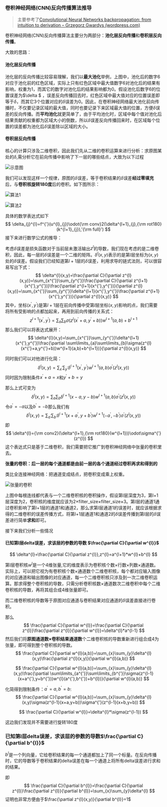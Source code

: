 ### 卷积神经网络(CNN)反向传播算法推导

> 主要参考了[Convolutional Neural Networks backpropagation: from intuition to derivation – Grzegorz Gwardys (wordpress.com)](https://grzegorzgwardys.wordpress.com/2016/04/22/8/)

卷积神经网络(CNN)反向传播算法主要分为两部分：**池化层反向传播**和**卷积层反向传播**。

大致的思路：

#### 池化层反向传播

池化层的反向传播比较容易理解，我们以**最大池化**举例，上图中，池化后的数字6对应于池化前的红色区域，实际上只有红色区域中最大值数字6对池化后的结果有影响，权重为1，而其它的数字对池化后的结果影响都为0。假设池化后数字6的位置误差为$\delta $ ，误差反向传播回去时，红色区域中最大值对应的位置误差即等于$\delta$，而其它3个位置对应的$\delta$误差为0。因此，在卷积神经网络最大池化前向传播时，不仅要记录区域的最大值，同时也要记录下来区域最大值的位置，方便$\delta$误差的反向传播。而**平均池化**就更简单了，由于平均池化时，区域中每个值对池化后结果贡献的权重都为区域大小的倒数，所以$\delta$误差反向传播回来时，在区域每个位置的误差都为池化后$\delta$误差除以区域的大小。

#### 卷积层反向传播

核心的计算只涉及二维卷积，因此我们先从二维的卷积运算来进行分析：求原图某处的$\delta$,需分析它在前向传播中影响了下一层的哪些结点，大致为以下过程

![示意图](images\传播算法示意图.png)



我们可以发现这样一个规律，原图的$\delta$误差，等于卷积结果的$\delta$误差**经过零填充**后，与**卷积核旋转180度**后的卷积。如下图所示：

![算法1](images\算法1.png)

![算法2](images\算法2.png)

具体的数学表达式如下
$$
\delta_{j}^{l}=f^{'}(u^{l}_{j})\odot{\rm conv}2(\delta^{l+1}_{j},{\rm rot180}(k^{l+1}_{j}),'{\rm full}')
$$
接下来进行数学公式的推导：

考虑$\delta$误差是损失函数对于当前层未激活输出$z^{l}$的导数，我们现在考虑的是二维卷积，因此，每一层的$\delta$误差是一个二维的矩阵。$\delta^{l}(x,y)$表示的是第l层坐标为$(x,y)$处的$\delta$误差。假设我们已经知道第$l+1$层的$\delta$误差，利用求导的链式法则，可以很容易写出下式：
$$
\delta^{l}(x,y)=\frac{\partial C}{\partial z^{l}(x,y)}=\sum_{x^{'}}\sum_{y^{'}}\frac{\partial C}{\partial z^{l+1}(x^{'},y^{'})}\frac{\partial z^{l+1}(x^{'},y^{'})}{\partial z^{l}(x,y)}=\sum_{x^{'}}\sum_{y^{'}}\delta^{l+1}(x^{'},y^{'})\frac{\partial z^{l+1}(x^{'},y^{'})}{\partial z^{l}(x,y)}
$$
其中，坐标$(x^{'},y^{'})$是第$l+1$层在前向传播中受第$l$层坐标$(x,y)$影响的点，我们需要将所有受影响的点都加起来，再用到前向传播的关系式：
$$
z^{l+1}(x^{'},y^{'})=\sum_{a}\sum_{b}\sigma(z^{l}(x^{'}+a,y^{'}+b))w^{l+1}(a,b)+b^{l+1}
$$
那么我们可以将表达式展开：
$$
\delta^{l}(x,y)=\sum_{x^{'}}\sum_{y^{'}}\delta^{l+1}(x^{'},y^{'})\frac{\partial \sum\limits_{a}\sum\limits_{b}\sigma(z^{l}(x^{'}+a,y^{'}+b))w^{l+1}(a,b)+b^{l+1})}{\partial z^{l}(x,y)}
$$


同时我们可以对他进行化简：
$$
\delta^{l}(x,y)=\sum_{x^{'}}\sum_{y^{'}}\delta^{l+1}(x^{'},y^{'})w^{l+1}(a,b)\sigma^{'}(z^{l}(x,y))
$$
同时因为限制条件$x^{'}+a=x$和$y^{'}+b=y$

那么上式可变为
$$
\delta^{l}(x,y)=\sum_{a}\sum_{b}\delta^{l+1}(x-a,y-b)w^{l+1}(a,b)\sigma^{'}(z^{l}(x,y))
$$
令$a^{'}=-a$以及$b^{'}=-b$那么我们有
$$
\delta^{l}(x,y)=\sum_{a^{'}}\sum_{b^{'}}\delta^{l+1}(x+a^{'},y+b^{'})w^{l+1}(-a^{'},-b^{'})\sigma^{'}(z^{l}(x,y))
$$
即
$$
\delta^{l}={\rm conv2}(\delta^{l+1},{\rm rot180}(w^{l+1}))\odot\sigma^{'}(z^{l})
$$
这个表达式只是基于二维卷积，我们需要把它推广到卷积神经网络中张量的卷积里去。

**张量的卷积：后一层的每个通道都是由前一层的各个通道经过卷积再求和得到的**

类比全连接神经网络：把通道变成结点，把卷积变成乘上权重。

![张量的卷积](images\张量的卷积.png)

上图中每根连线都代表与一个二维卷积核的卷积操作，假设第l层深度为3，第l+1层深度为2，卷积核的维度就应该为2×filter_size×filter_size×3。第l层的通道1通过卷积影响了第l+1层的通道1和通道2，那么求第l层通道1的误差时，就应该根据求得的二维卷积的误差传播方式，将第l+1层通道1和通道2的$\delta$误差传播到第l层的$\delta$误差进行简单**求和**即可。

接下来我们分析一些情况

#### 已知第l层delta误差，求该层的参数的导数 $\frac{\partial C}{\partial w^{l}}$

$$
\delta^{l}=\frac{\partial C}{\partial z^{l}},z^{l}=a^{l+1}*w^{l}+b^{l}
$$

第l层卷积核$w^{l}$是一个4维张量,它的维度表示为卷积核个数×行数×列数×通道数。实际上，可以把它视为有卷积核个数×通道数个二维卷积核，每个都对应输入图像的对应通道和输出图像的对应通道，每一个二维卷积核只涉及到一次二维卷积运算。那求得整个卷积核的导数，只需分析卷积核数×通道数次二维卷积中每个二维卷积核的导数，再将其组合成4维张量即可。

而二维卷积核的导数等于原图对应通道与卷积结果对应通道的$\delta$误差直接进行卷积。

那么
$$
\frac{\partial C}{\partial w^{l}}=\frac{\partial C}{\partial z^{l}}\frac{\partial z^{l}}{\partial w^{l}}=\delta^{l}*a^{l-1}
$$
然后我们将**原图通道数×卷积结果通道数**个二维卷积核的导数重新进行组合成4为张量，即可得到整个卷积核的导数。
$$
\frac{\partial C}{\partial w^{l}(a,b)}=\sum_{x}\sum_{y}\delta^{l}(x,y)\frac{\partial z^{l}(x,y)}{\partial w^{l}(a,b)}
$$

$$
\frac{\partial C}{\partial w^{l}(a,b)}=\sum_{x}\sum_{y}\delta^{l}(x,y)\frac{\partial \sum\limits_{a^{'}}\sum\limits_{b^{'}}\sigma(z^{l-1}(x+a^{'},y+b^{'}))w^{l}(a^{'},b^{'})+b^{l})}{\partial w^{l}(a,b)}
$$

化简得到限制条件：$a^{'}=a,b^{'}=b$:
$$
\frac{\partial C}{\partial w^{l}(a,b)}=\sum_{x}\sum_{y}\delta^{l}(x,y)\sigma(z^{l-1}(x+a,y+b))\sigma^{'}(z^{l-1}(x+b,y+b))
$$

$$
\frac{\partial C}{\partial w^{l}}=\delta^{l}*\sigma(z^{l-1})
$$

这边我们发现并不需要进行旋转180度

### 已知第l层delta误差，求该层的参数的导数$\frac{\partial C}{\partial b^{l}}$

$b^{l}$是一个列向量，它给卷积结果的每一个通道都加上了同一个标量。在反向传播时，它的导数等于卷积结果的delta误差在每一个通道上将所有delta误差进行求和的结果。

即
$$
\frac{\partial C}{\partial b^{l}}=\frac{\partial C}{\partial z^{l}}\frac{\partial z^{l}}{\partial b^{l}}=\sum_{x}\sum_{y}\delta^{l}
$$
证明也非常方便由于$\frac{\partial z^{l}(x,y)}{\partial b^{l}}=1$

